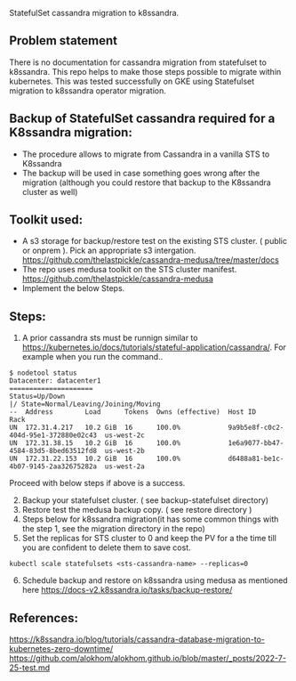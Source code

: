 StatefulSet cassandra  migration to k8ssandra.

Problem statement
------------------
There is no documentation for cassandra migration from statefulset to k8ssandra. 
This repo helps to make those steps possible to migrate within kubernetes. 
This was tested successfully on GKE using Statefulset migration to k8ssandra operator migration.

Backup of StatefulSet cassandra required for a K8ssandra migration:
--------------------------------------------------------------
- The procedure allows to migrate from Cassandra in a vanilla STS to K8ssandra
- The backup will be used in case something goes wrong after the migration (although you could restore that backup to the K8ssandra cluster as well)

Toolkit used:
-------------------
- A s3 storage for backup/restore test on the existing STS cluster. ( public or onprem ). Pick an appropriate s3 intergation. https://github.com/thelastpickle/cassandra-medusa/tree/master/docs
- The repo uses medusa toolkit on the STS cluster manifest. https://github.com/thelastpickle/cassandra-medusa
- Implement the below Steps.

Steps:
------
1) A prior cassandra sts must be runnign similar to https://kubernetes.io/docs/tutorials/stateful-application/cassandra/. For example when you run the command..
```
$ nodetool status
Datacenter: datacenter1
=====================
Status=Up/Down
|/ State=Normal/Leaving/Joining/Moving
--  Address        Load      Tokens  Owns (effective)  Host ID                               Rack
UN  172.31.4.217   10.2 GiB  16      100.0%            9a9b5e8f-c0c2-404d-95e1-372880e02c43  us-west-2c
UN  172.31.38.15   10.2 GiB  16      100.0%            1e6a9077-bb47-4584-83d5-8bed63512fd8  us-west-2b
UN  172.31.22.153  10.2 GiB  16      100.0%            d6488a81-be1c-4b07-9145-2aa32675282a  us-west-2a
```
Proceed with below steps if above is a success.

2) Backup your statefulset cluster. ( see backup-statefulset directory)
3) Restore test the medusa backup copy. ( see restore directory )
4) Steps below for k8ssandra migration(it has some common things with the step 1, see the migration directory in the repo)
5) Set the replicas for STS cluster to 0 and keep the PV for a the time till you are confident to delete them to save cost. 
```
kubectl scale statefulsets <sts-cassandra-name> --replicas=0
```
6) Schedule backup and restore on k8ssandra using medusa as mentioned here https://docs-v2.k8ssandra.io/tasks/backup-restore/

References:
----------
https://k8ssandra.io/blog/tutorials/cassandra-database-migration-to-kubernetes-zero-downtime/
https://github.com/alokhom/alokhom.github.io/blob/master/_posts/2022-7-25-test.md

